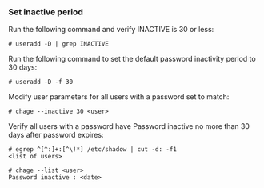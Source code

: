### Set inactive period

Run the following command and verify INACTIVE is 30 or less:
```
# useradd -D | grep INACTIVE
```
Run the following command to set the default password inactivity period to 30 days:
```
# useradd -D -f 30
```
Modify user parameters for all users with a password set to match:
```
# chage --inactive 30 <user>
```
Verify all users with a password have Password inactive no more than 30 days after password expires:
```
# egrep ^[^:]+:[^\!*] /etc/shadow | cut -d: -f1
<list of users> 
```
```
# chage --list <user> 
Password inactive : <date>
```
